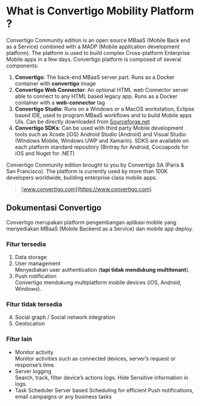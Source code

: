 # What is Convertigo Mobility Platform ?

Convertigo Community edition is an open source MBaaS (Mobile Back end as a Service) combined with a MADP (Mobile application development platform). The platform is used to build complex Cross-platform Enterprise Mobile apps in a few days. Convertigo platform is composed of several components:

1.	**Convertigo**: The back-end MBaaS server part. Runs as a Docker container with **convertigo** image
2.	**Convertigo Web Connector**: An optional HTML web Connector server able to connect to any HTML based legacy app. Runs as a Docker container with a **web-connector** tag
3.	**Convertigo Studio**: Runs on a Windows or a MacOS workstation, Eclipse based IDE, used to program MBaaS workflows and to build Mobile apps UIs. Can be directly downloaded from [Sourceforge.net](https://sourceforge.net/projects/convertigo/files/latest/download)
4.	**Convertigo SDKs**: Can be used with third party Mobile development tools such as Xcode (iOS) Android Studio (Android) and Visual Studio (Windows Mobile, Windows UWP and Xamarin). SDKS are available on each platform standard repository (Bintray for Android, Cocoapods for iOS and Nuget for .NET)

Convertigo Community edition brought to you by Convertigo SA (Paris & San Francisco). The platform is currently used by more than 100K developers worldwide, building enterprise class mobile apps.

> [www.convertigo.com](https://www.convertigo.com)

Dokumentasi Convertigo
-------------
Convertigo merupakan platform pengembangan aplikasi mobile yang menyediakan MBaaS (Mobile Backend as a Service) dan mobile app deploy.
### Fitur tersedia
1. Data storage
2. User management  
Menyediakan user authentication (**tapi tidak mendukung multitenant**).
3. Push notification  
Convertigo mendukung multiplatform mobile devices (iOS, Android, Windows).

### Fitur tidak tersedia
4. Social graph / Social network integration  
5. Geolocation  

### Fitur lain
- Monitor activity  
Monitor activities such as connected devices, server’s request or response’s time.
- Server logging  
Search, track, filter device’s actions logs. Hide Sensitive information in logs.
- Task Scheduler
Server based Scheduling for efficient Push notifications, email campaigns or any business tasks
